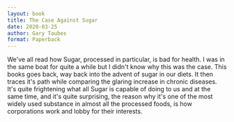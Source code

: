 ```yaml
---
layout: book
title: The Case Against Sugar
date: 2020-03-25
author: Gary Taubes
format: Paperback
---
```


We've all read how Sugar, processed in particular, is bad for health. I was in the same boat for quite a while but I didn't know why this was the case. This books goes back, way back into the advent of sugar in our diets. It then traces it's path while comparing the glaring increase in chronic diseases. It's quite frightening what all Sugar is capable of doing to us and at the same time, and it's quite surprising, the reason why it's one of the most widely used substance in almost all the processed foods, is how corporations work and lobby for their interests.
